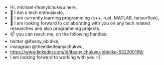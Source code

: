 - Hi, michael-ifeanyichukwu here,
- 👀 I Am a tech enthusiaste,
- 🌱 I am currently learning programming (c++, rust, MATLAB, tensorflow),
- 💞️ I am looking forward to collaborating with you on any tech related researches and also programming projects. 
- 📫 you can reach me, on the following handles: 
- twitter @ifeany_obidike,
- instagram @themikeifeanyichukwu,
- https://www.linkedin.com/in/ifeanyichukwu-obidike-532200199/
- I am looking forward to working with you :-).

<!---
michael-ifeanyichukwu/michael-ifeanyichukwu is a ✨ special ✨ repository because its `README.md` (this file) appears on your GitHub profile.
You can click the Preview link to take a look at your changes.
--->
